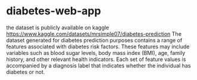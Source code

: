 # diabetes-web-app
the dataset is publicly available on kaggle https://www.kaggle.com/datasets/mrsimple07/diabetes-prediction
The dataset generated for diabetes prediction purposes contains a range of features associated with diabetes risk factors. These features may include variables such as blood sugar levels, body mass index (BMI), age, family history, and other relevant health indicators. Each set of feature values is accompanied by a diagnosis label that indicates whether the individual has diabetes or not.
